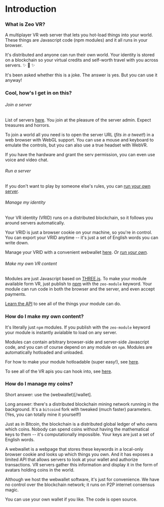 # Introduction

### What is Zeo VR?

A multiplayer VR web server that lets you hot-load things into your world. These things are Javascript code (npm modules) and it all runs in your browser.

It's distributed and anyone can run their own world. Your identity is stored on a blockchain so your virtual credits and self-worth travel with you across servers. &#x2728; &#x1F984; &#x2728;

It's been asked whether this is a joke. The answer is yes. But you can use it anyway!

### Cool, how's I get in on this?

###### Join a server

List of servers [here](/servers). You join at the pleasure of the server admin. Expect treasures and horrors.

To join a world all you need is to open the server URL (<i>fits in a tweet!</i>) in a web browser with WebGL support. You can use a mouse and keyboard to emulate the controls, but you can also use a true headset with WebVR.

If you have the hardware and grant the serv permission, you can even use voice and video chat.

###### Run a server

If you don't want to play by someone else's rules, you can [run your own server](/docs/run).

###### Manage my identity

Your VR identity (VRID) runs on a distributed blockchain, so it follows you around servers automatically.

Your VRID is just a browser cookie on your machine, so you're in control. You can export your VRID anytime -- it's just a set of English words you can write down.

Manage your VRID with a convenient webwallet [here](/id). _Or [run your own](/webwallet)._

###### Make my own VR content

Modules are just Javascript based on [THREE.js](https://threejs.org). To make your module available form VR, just publish to [npm](https://npmjs.org) with the `zeo-module` keyword. Your module can run code in both the browser and the server, and even accept payments.

[Learn the API](/docs/api) to see all of the things your module can do.

### How do I make my own content?

It's literally just `npm` modules. If you publish with the `zeo-module` keyword your module is instantly avialable to load on any server.

Modules can contain arbitrary browser-side and server-side Javascript code, and you can of course depend on any module on `npm`. Modules are automatically hotloaded and unloaded.

For how to make your module hotloadable (super easy!), see [here]().

To see all of the VR apis you can hook into, see [here]().

### How do I manage my coins?

Short answer: use the (webwallet)[/wallet].

Long answer: there's a distributed blockchain mining network running in the background. It's a `bitcoind` fork with tweaked (much faster) parameters. (Yes, you can totally mine it yourself!)

Just as in Bitcoin, the blockchain is a distributed global ledger of who owns which coins. Nobody can spend coins without having the mathematical keys to them -- it's computationally impossible. Your keys are just a set of English words.

A webwallet is a webpage that stores these keywords in a local-only browser cookie and looks up which things you own. And it has exposes a limited API that allows servers to look at your wallet and authorize transactions. VR servers gather this information and display it in the form of avatars holding coins in the world.

Although we host the webwallet software, it's just for convenience. We have no control over the blockchain network; it runs on P2P internet consensus magic.

You can use your own wallet if you like. The code is open source.
